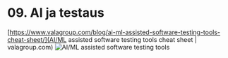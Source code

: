 # 09. AI ja testaus

[https://www.valagroup.com/blog/ai-ml-assisted-software-testing-tools-cheat-sheet/](AI/ML assisted software testing tools cheat sheet | valagroup.com)
![AI/ML assisted software testing tools](https://www.valagroup.com/wp-content/uploads/2024/03/AI-tools-infographic-1-819x2048.png)

